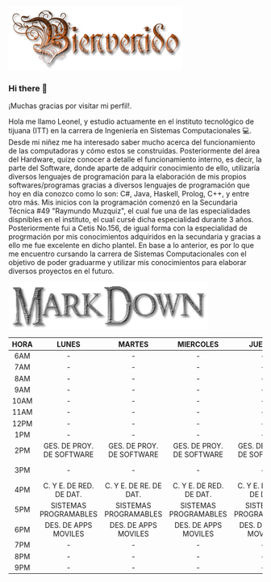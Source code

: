 ![](cooltext418114964546444.png)
### Hi there 👋
¡Muchas gracias por visitar mi perfil!.

Hola me llamo Leonel, y estudio actuamente en el instituto tecnológico de tijuana (ITT) en la carrera de Ingeniería en Sistemas Computacionales 💻.
Desde mi niñez me ha interesado saber mucho acerca del funcionamiento de las computadoras y cómo estos se construidas. Posteriormente del área del Hardware, quize conocer a detalle el funcionamiento interno, es decir, la parte del Software, donde aparte de adquirir conocimiento de ello, utilizaría diversos lenguajes de programación para la elaboración de mis propios softwares/programas gracias a diversos lenguajes de programación que hoy en día conozco como lo son: C#, Java, Haskell, Prolog, C++, y entre otro más. Mis inicios con la programación comenzó en la Secundaria Técnica #49 "Raymundo Muzquiz", el cual fue una de las especialidades dispnibles en el instituto, el cual cursé dicha especialidad durante 3 años. Posteriormente fui a Cetis No.156, de igual forma con la especialidad de progrmación por mis conocimientos adquiridos en la secundaria y gracias a ello me fue excelente en dicho plantel. En base a lo anterior, es por lo que me encuentro cursando la carrera de Sistemas Computacionales con el objetivo de poder graduarme y utilizar mis conocimientos para elaborar diversos proyectos en el futuro.

<!--
**LeonelCa1deron/LeonelCa1deron** is a ✨ _special_ ✨ repository because its `README.md` (this file) appears on your GitHub profile.

Here are some ideas to get you started:

- 🔭 I’m currently working on ...
- 🌱 I’m currently learning ...
- 👯 I’m looking to collaborate on ...
- 🤔 I’m looking for help with ...
- 💬 Ask me about ...
- 📫 How to reach me: ...
- 😄 Pronouns: ...
- ⚡ Fun fact: ...
-->

![](cooltext418115235625696.png)

| HORA 	|           LUNES           	|           MARTES          	|         MIERCOLES         	|           JUEVES          	|           VIERNES          	|
|:----:	|:-------------------------:	|:-------------------------:	|:-------------------------:	|:-------------------------:	|:--------------------------:	|
|  6AM 	|             -             	|             -             	|             -             	|             -             	|              -             	|
|  7AM 	|             -             	|             -             	|             -             	|             -             	|              -             	|
|  8AM 	|             -             	|             -             	|             -             	|             -             	|              -             	|
|  9AM 	|             -             	|             -             	|             -             	|             -             	|              -             	|
| 10AM 	|             -             	|             -             	|             -             	|             -             	|              -             	|
| 11AM 	|             -             	|             -             	|             -             	|             -             	|              -             	|
| 12PM 	|             -             	|             -             	|             -             	|             -             	|              -             	|
|  1PM 	|             -             	|             -             	|             -             	|             -             	|              -             	|
|  2PM 	| GES. DE PROY. DE SOFTWARE 	| GES. DE PROY. DE SOFTWARE 	| GES. DE PROY. DE SOFTWARE 	| GES. DE PROY. DE SOFTWARE 	| GES. DE PROY.  DE SOFTWARE 	|
|  3PM 	|             -             	|             -             	|             -             	|             -             	|  GES. DE PROY. DE SOFTWARE 	|
|  4PM 	|  C. Y E. DE RED. DE DAT.  	|   C. Y E. DE RE. DE DAT.  	|  C. Y E. DE RED. DE DAT.  	|  C. Y E. DE RED. DE DAT.  	|   C. Y E. DE RED. DE DAT.  	|
|  5PM 	|   SISTEMAS PROGRAMABLES   	|   SISTEMAS PROGRAMABLES   	|   SISTEMAS PROGRAMABLES   	|   SISTEMAS PROGRAMABLES   	|    SISTEMAS PROGRAMABLES   	|
|  6PM 	|   DES. DE  APPS MOVILES   	|   DES. DE  APPS MOVILES   	|   DES. DE  APPS MOVILES   	|   DES. DE  APPS MOVILES   	|    DES DE  APPS MOVILES    	|
|  7PM 	|             -             	|             -             	|             -             	|             -             	|              -             	|
|  8PM 	|             -             	|             -             	|             -             	|             -             	|              -             	|
|  9PM 	|             -             	|             -             	|             -             	|             -             	|              -             	|
